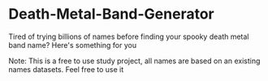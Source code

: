 # Death-Metal-Band-Generator
Tired of trying billions of names before finding your spooky death metal band name? Here's something for you

Note: This is a free to use study project, all names are based on an existing names datasets.
Feel free to use it
